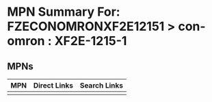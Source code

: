 



# MPN Summary For: FZECONOMRONXF2E12151 > con-omron : XF2E-1215-1

## MPNs
  

|MPN|Direct Links|Search Links|
| :--- | :--- | :--- |
||||
